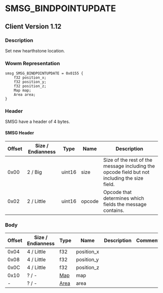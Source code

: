 # SMSG_BINDPOINTUPDATE

## Client Version 1.12

### Description

Set new hearthstone location.

### Wowm Representation
```rust,ignore
smsg SMSG_BINDPOINTUPDATE = 0x0155 {
    f32 position_x;
    f32 position_y;
    f32 position_z;
    Map map;
    Area area;
}
```
### Header

SMSG have a header of 4 bytes.

#### SMSG Header

| Offset | Size / Endianness | Type   | Name   | Description |
| ------ | ----------------- | ------ | ------ | ----------- |
| 0x00   | 2 / Big           | uint16 | size   | Size of the rest of the message including the opcode field but not including the size field.|
| 0x02   | 2 / Little        | uint16 | opcode | Opcode that determines which fields the message contains.|

### Body

| Offset | Size / Endianness | Type | Name | Description | Comment |
| ------ | ----------------- | ---- | ---- | ----------- | ------- |
| 0x04 | 4 / Little | f32 | position_x |  |  |
| 0x08 | 4 / Little | f32 | position_y |  |  |
| 0x0C | 4 / Little | f32 | position_z |  |  |
| 0x10 | ? / - | [Map](map.md) | map |  |  |
| - | ? / - | [Area](area.md) | area |  |  |

